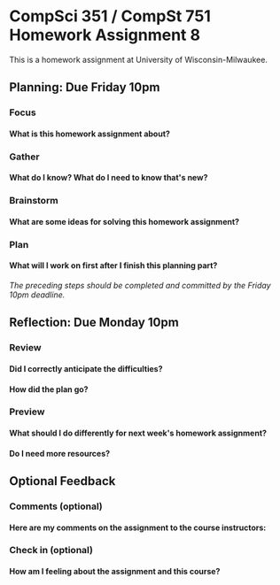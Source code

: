 # CompSci 351 / CompSt 751 Homework Assignment 8

This is a homework assignment at University of Wisconsin-Milwaukee.

## Planning: Due Friday 10pm

### Focus

#### What is this homework assignment about?

### Gather

#### What do I know?  What do I need to know that's new?

### Brainstorm

#### What are some ideas for solving this homework assignment?

### Plan

#### What will I work on first after I finish this planning part?


*The preceding steps should be completed and committed by the
Friday 10pm deadline.*

## Reflection: Due Monday 10pm

### Review

#### Did I correctly anticipate the difficulties?

#### How did the plan go?

### Preview

#### What should I do differently for next week's homework assignment?

#### Do I need more resources?

## Optional Feedback

### Comments (optional)

#### Here are my comments on the assignment to the course instructors:

### Check in (optional)

#### How am I feeling about the assignment and this course?
